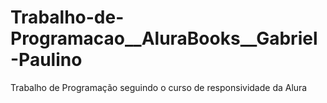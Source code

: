 # Trabalho-de-Programacao__AluraBooks__Gabriel-Paulino
Trabalho de Programação seguindo o curso de responsividade da Alura
